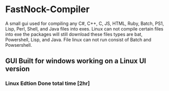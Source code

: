 # FastNock-Compiler
A small gui used for compiling any C#, C++, C, JS, HTML, Ruby, Batch, PS1, Lisp, Perl, Shell, and Java files into exes. Linux can not compile certain files into exe the packages will still download these files types are bat, Powershell, Lisp, and Java. File linux can not run consist of Batch and Powsershell. 

## GUI Built for windows working on a Linux UI version

### Linux Edtion Done total time [2hr]
